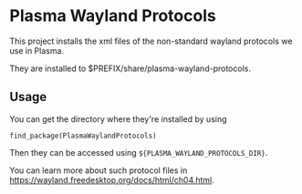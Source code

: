 # Plasma Wayland Protocols

This project installs the xml files of the non-standard wayland
protocols we use in Plasma.

They are installed to $PREFIX/share/plasma-wayland-protocols.

## Usage
You can get the directory where they're installed by using

    find_package(PlasmaWaylandProtocols)

Then they can be accessed using `${PLASMA_WAYLAND_PROTOCOLS_DIR}`.

You can learn more about such protocol files in
https://wayland.freedesktop.org/docs/html/ch04.html.
